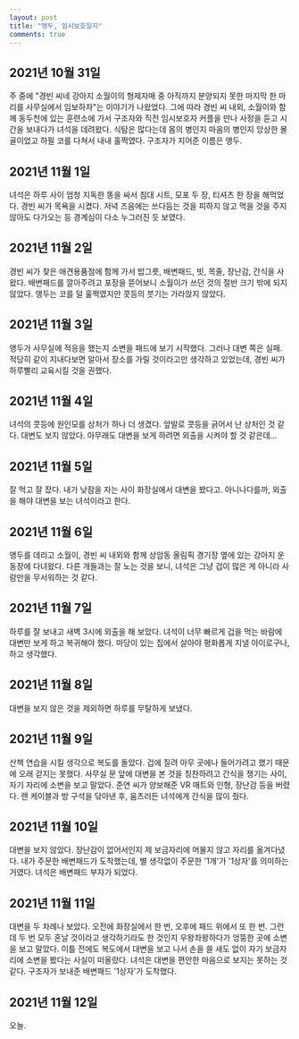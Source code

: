 ```yaml
---
layout: post
title: "앵두, 임시보호일지"
comments: true
---
```

## 2021년 10월 31일
주 중에 "경빈 씨네 강아지 소월이의 형제자매 중 아직까지 분양되지 못한 마지막 한 마리를 사무실에서 임보하자"는 이야기가 나왔었다. 그에 따라 경빈 씨 내외, 소월이와 함께 동두천에 있는 훈련소에 가서 구조자와 직전 임시보호자 커플을 만나 사정을 듣고 시간을 보내다가 녀석을 데려왔다. 식탐은 많다는데 몸의 병인지 마음의 병인지 앙상한 몰골이었고 하필 코를 다쳐서 내내 훌쩍였다. 구조자가 지어준 이름은 앵두.

## 2021년 11월 1일
녀석은 하루 사이 엄청 지독한 똥을 싸서 침대 시트, 모포 두 장, 티셔츠 한 장을 해먹었다. 경빈 씨가 목욕을 시켰다. 저녁 즈음에는 쓰다듬는 것을 피하지 않고 먹을 것을 주지 않아도 다가오는 등 경계심이 다소 누그러진 듯 보였다.

## 2021년 11월 2일
경빈 씨가 찾은 애견용품점에 함께 가서 밥그릇, 배변패드, 빗, 목줄, 장난감, 간식을 사왔다. 배변패드를 깔아주려고 포장을 뜯어보니 소월이가 쓰던 것의 절반 크기 밖에 되지 않았다. 앵두는 코를 덜 훌쩍였지만 콧등의 붓기는 가라앉지 않았다.

## 2021년 11월 3일
앵두가 사무실에 적응을 했는지 소변을 패드에 보기 시작했다. 그러나 대변 쪽은 실패. 적당히 같이 지내다보면 알아서 장소를 가릴 것이라고만 생각하고 있었는데, 경빈 씨가 하루빨리 교육시킬 것을 권했다.

## 2021년 11월 4일
녀석의 콧등에 원인모를 상처가 하나 더 생겼다. 앞발로 콧등을 긁어서 난 상처인 것 같다. 대변도 보지 않았다. 아무래도 대변을 보게 하려면 외출을 시켜야 할 것 같은데...

## 2021년 11월 5일
잘 먹고 잘 잤다. 내가 낮잠을 자는 사이 화장실에서 대변을 봤다고. 아니나다를까, 외출을 해야 대변을 보는 녀석이라고 한다.

## 2021년 11월 6일
앵두를 데리고 소월이, 경빈 씨 내외와 함께 상암동 올림픽 경기장 옆에 있는 강아지 운동장에 다녀왔다. 다른 개들과는 잘 노는 것을 보니, 녀석은 그냥 겁이 많은 게 아니라 사람만을 무서워하는 것 같다.

## 2021년 11월 7일
하루를 잘 보내고 새벽 3시에 외출을 해 보았다. 녀석이 너무 빠르게 겁을 먹는 바람에 대변만 보게 하고 복귀해야 했다. 마당이 있는 집에서 살아야 평화롭게 지낼 아이로구나, 하고 생각했다. 

## 2021년 11월 8일
대변을 보지 않은 것을 제외하면 하루를 무탈하게 보냈다.

## 2021년 11월 9일
산책 연습을 시킬 생각으로 복도를 돌았다. 겁에 질려 아무 곳에나 들어가려고 했기 때문에 오래 걷지는 못했다. 사무실 문 앞에 대변을 본 것을 칭찬하려고 간식을 챙기는 사이, 자기 자리에 소변을 보고 말았다. 준연 씨가 양보해준 VR 매트와 인형, 장난감 등을 버렸다. 랜 케이블과 방 구석을 닦아낸 후, 움츠러든 녀석에게 간식을 많이 줬다.

## 2021년 11월 10일
대변을 보지 않았다. 장난감이 없어서인지 제 보금자리에 머물지 않고 자리를 옮겨다녔다. 내가 주문한 배변패드가 도착했는데, 별 생각없이 주문한 '1개'가 '1상자'를 의미하는 거였다. 녀석은 배변패드 부자가 되었다.

## 2021년 11월 11일
대변을 두 차례나 보았다. 오전에 화장실에서 한 번, 오후에 패드 위에서 또 한 번. 그런데 두 번 모두 혼날 것이라고 생각하기라도 한 것인지 우왕좌왕하다가 엉뚱한 곳에 소변을 보고 말았다. 이틀 전에도 복도에서 대변을 보고 나서 손을 쓸 새도 없이 자기 보금자리에 소변을 봤다는 사실이 떠올랐다. 녀석은 대변을 편안한 마음으로 보지는 못하는 것 같다. 구조자가 보내준 배변패드 '1상자'가 도착했다.

## 2021년 11월 12일
오늘.
